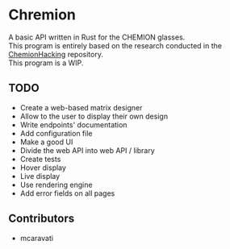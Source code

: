 # Chremion
A basic API written in Rust for the CHEMION glasses. \
This program is entirely based on the research conducted in the [ChemionHacking](https://github.com/gsuberland/ChemionHacking) repository.\
This program is a WIP.

## TODO
 - Create a web-based matrix designer
 - Allow to the user to display their own design
 - Write endpoints' documentation
 - Add configuration file
 - Make a good UI
 - Divide the web API into web API / library
 - Create tests
 - Hover display
 - Live display
 - Use rendering engine
 - Add error fields on all pages

## Contributors
 - mcaravati